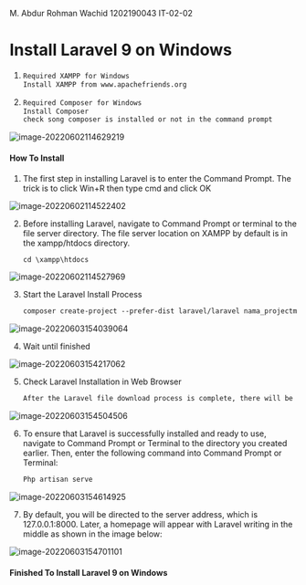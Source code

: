 M. Abdur Rohman Wachid
1202190043
IT-02-02

# Install Laravel 9 on Windows

1. ```markdown
   Required XAMPP for Windows
   Install XAMPP from www.apachefriends.org
   ```


2. ```markdown
   Required Composer for Windows
   Install Composer
   check song composer is installed or not in the command prompt
   ```

![image-20220602114629219](https://user-images.githubusercontent.com/93067781/171827541-42f2bb67-c7a4-40a0-a6d5-fa767d45072b.png)

#### How To Install

1. The first step in installing Laravel is to enter the Command Prompt. The trick is to click Win+R then type cmd and click OK

![image-20220602114522402](https://user-images.githubusercontent.com/93067781/171827422-0131cc9e-db36-4b74-9109-871ec2d72137.png)

2. Before installing Laravel, navigate to Command Prompt or terminal to the file server directory. The file server location on XAMPP by default is in the xampp/htdocs directory.

   ```markdown
   cd \xampp\htdocs
   ```

![image-20220602114527969](https://user-images.githubusercontent.com/93067781/171827518-f3b1c17e-ea26-419e-81b6-0e9ef35c30f5.png)

3. Start the Laravel Install Process

   ```markdown
   composer create-project --prefer-dist laravel/laravel nama_projectmu(rohman)
   ```

![image-20220603154039064](https://user-images.githubusercontent.com/93067781/171827568-bb5976a2-df93-43b0-9751-7f9ff5e36b31.png)

4. Wait until finished

![image-20220603154217062](https://user-images.githubusercontent.com/93067781/171827592-31bcbdf3-7032-4d77-aff0-1db48bc7b3bb.png)

5. Check Laravel Installation in Web Browser

   ```markdown
   After the Laravel file download process is complete, there will be a new folder in the file server directory with a name according to the project name that you previously specified in the /xampp/htdocs folder.
   ```

![image-20220603154504506](https://user-images.githubusercontent.com/93067781/171827628-482dddcd-2b98-4b5a-9ac6-c01db123123a.png)

6. To ensure that Laravel is successfully installed and ready to use, navigate to Command Prompt or Terminal to the directory you created earlier. Then, enter the following command into Command Prompt or Terminal:

   ```markdown
   Php artisan serve
   ```

![image-20220603154614925](https://user-images.githubusercontent.com/93067781/171827652-3cc8b835-e587-4781-8556-56e5bcdd1a24.png)

7.  By default, you will be directed to the server address, which is 127.0.0.1:8000. Later, a homepage will appear with Laravel writing in the middle as shown in the image below:

![image-20220603154701101](https://user-images.githubusercontent.com/93067781/171827668-4f3704fb-2cbf-47bd-a4b6-f274f23b826d.png)

#### **Finished To Install Laravel 9 on Windows**
